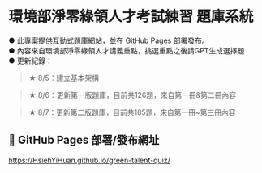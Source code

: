 # 環境部淨零綠領人才考試練習 題庫系統

● 此專案提供互動式題庫網站，並在 GitHub Pages 部署發布。<br>
● 內容來自環境部淨零綠領人才講義重點，挑選重點之後請GPT生成選擇題<br>
● 更新紀錄：<br>
<blockquote>★ 8/5：建立基本架構</blockquote>
<blockquote>★ 8/6：更新第一版題庫，目前共126題，來自第一冊&第二冊內容</blockquote>
<blockquote>★ 8/7：更新第二版題庫，目前共185題，來自第一冊~第三冊內容</blockquote>


## 📍 GitHub Pages 部署/發布網址

https://HsiehYiHuan.github.io/green-talent-quiz/
